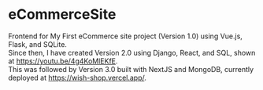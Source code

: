 # eCommerceSite
Frontend for My First eCommerce site project (Version 1.0) using Vue.js, Flask, and SQLite. <br />
Since then, I have created Version 2.0 using Django, React, and SQL, shown at https://youtu.be/4g4KoMlEKfE. <br />
This was followed by Version 3.0 built with NextJS and MongoDB, currently deployed at https://wish-shop.vercel.app/.

